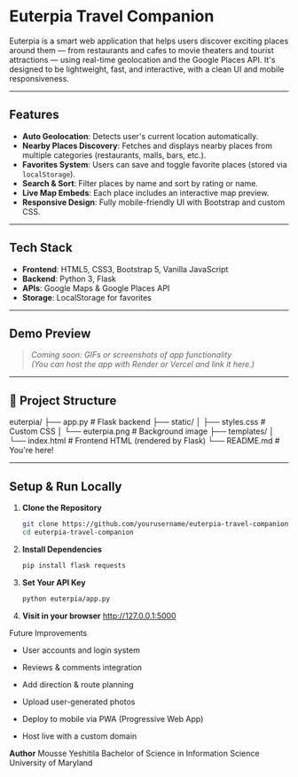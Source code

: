 # Euterpia Travel Companion

Euterpia is a smart web application that helps users discover exciting places around them — from restaurants and cafes to movie theaters and tourist attractions — using real-time geolocation and the Google Places API. It's designed to be lightweight, fast, and interactive, with a clean UI and mobile responsiveness.

---

## Features

- **Auto Geolocation**: Detects user's current location automatically.
- **Nearby Places Discovery**: Fetches and displays nearby places from multiple categories (restaurants, malls, bars, etc.).
- **Favorites System**: Users can save and toggle favorite places (stored via `localStorage`).
- **Search & Sort**: Filter places by name and sort by rating or name.
- **Live Map Embeds**: Each place includes an interactive map preview.
- **Responsive Design**: Fully mobile-friendly UI with Bootstrap and custom CSS.

---

## Tech Stack

- **Frontend**: HTML5, CSS3, Bootstrap 5, Vanilla JavaScript
- **Backend**: Python 3, Flask
- **APIs**: Google Maps & Google Places API
- **Storage**: LocalStorage for favorites

---

## Demo Preview

> _Coming soon: GIFs or screenshots of app functionality_  
_(You can host the app with Render or Vercel and link it here.)_

---

## 📂 Project Structure

euterpia/
├── app.py # Flask backend
├── static/
│ ├── styles.css # Custom CSS
│ └── euterpia.png # Background image
├── templates/
│ └── index.html # Frontend HTML (rendered by Flask)
└── README.md # You're here!

---

## Setup & Run Locally

1. **Clone the Repository**
   ```bash
   git clone https://github.com/yourusername/euterpia-travel-companion.git
   cd euterpia-travel-companion

2. **Install Dependencies**
   ```bash
   pip install flask requests
3. **Set Your API Key**
   ```bash
   python euterpia/app.py
4. **Visit in your browser**
   http://127.0.0.1:5000

Future Improvements
- User accounts and login system

- Reviews & comments integration
- Add direction & route planning
- Upload user-generated photos
- Deploy to mobile via PWA (Progressive Web App)
- Host live with a custom domain


**Author**
Mousse Yeshitila
Bachelor of Science in Information Science
University of Maryland


